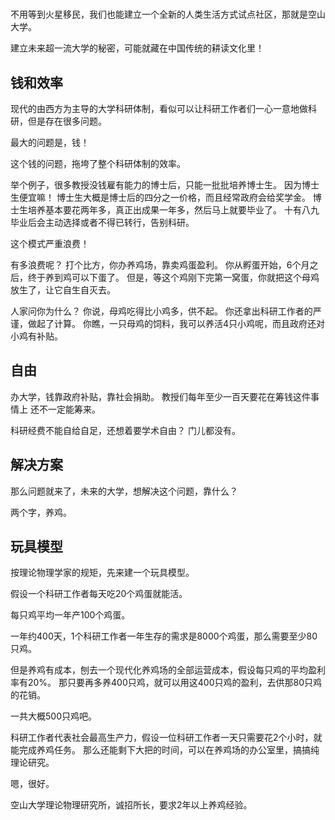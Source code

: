 # 
不用等到火星移民，我们也能建立一个全新的人类生活方式试点社区，那就是空山大学。

建立未来超一流大学的秘密，可能就藏在中国传统的耕读文化里！

## 钱和效率
现代的由西方为主导的大学科研体制，看似可以让科研工作者们一心一意地做科研，但是存在很多问题。

最大的问题是，钱！

这个钱的问题，拖垮了整个科研体制的效率。

举个例子，很多教授没钱雇有能力的博士后，只能一批批培养博士生。
因为博士生便宜嘛！
博士生大概是博士后的四分之一价格，而且经常政府会给奖学金。
博士生培养基本要花两年多，真正出成果一年多，然后马上就要毕业了。
十有八九毕业后会主动选择或者不得已转行，告别科研。

这个模式严重浪费！

有多浪费呢？
打个比方，你办养鸡场，靠卖鸡蛋盈利。
你从孵蛋开始，6个月之后，终于养到鸡可以下蛋了。
但是，等这个鸡刚下完第一窝蛋，你就把这个母鸡放生了，让它自生自灭去。

人家问你为什么？
你说，母鸡吃得比小鸡多，供不起。
你还拿出科研工作者的严谨，做起了计算。
你瞧，一只母鸡的饲料，我可以养活4只小鸡呢，而且政府还对小鸡有补贴。

## 自由
办大学，钱靠政府补贴，靠社会捐助。
教授们每年至少一百天要花在筹钱这件事情上 还不一定能筹来。

科研经费不能自给自足，还想着要学术自由？
门儿都没有。


## 解决方案
那么问题就来了，未来的大学，想解决这个问题，靠什么？

两个字，养鸡。

## 玩具模型
按理论物理学家的规矩，先来建一个玩具模型。

假设一个科研工作者每天吃20个鸡蛋就能活。

每只鸡平均一年产100个鸡蛋。

一年约400天，1个科研工作者一年生存的需求是8000个鸡蛋，那么需要至少80只鸡。

但是养鸡有成本，刨去一个现代化养鸡场的全部运营成本，假设每只鸡的平均盈利率有20%。
那只要再多养400只鸡，就可以用这400只鸡的盈利，去供那80只鸡的花销。

一共大概500只鸡吧。

科研工作者代表社会最高生产力，假设一位科研工作者一天只需要花2个小时，就能完成养鸡任务。
那么还能剩下大把的时间，可以在养鸡场的办公室里，搞搞纯理论研究。

嗯，很好。

空山大学理论物理研究所，诚招所长，要求2年以上养鸡经验。

